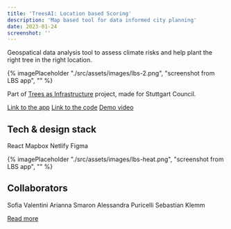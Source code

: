 ```yaml
---
title: 'TreesAI: Location based Scoring'
description: 'Map based tool for data informed city planning'
date: 2023-01-24
screenshot: ''
---
```


Geospatical data analysis tool to assess climate risks and help plant the right tree in the right location.

{% imagePlaceholder "./src/assets/images/lbs-2.png", "screenshot from LBS app", ""  %}

Part of [Trees as Infrastructure](https://treesasinfrastructure.com/) project, made for Stuttgart Council. 

[Link to the app](https://lbs.treesai.org/)
[Link to the code](https://github.com/Dark-Matter-Labs/lbs-interface)
[Demo video](https://www.loom.com/share/6bd73b45454f4b4e907e1081bdb050a4)

## Tech & design stack

React
Mapbox
Netlify
Figma

{% imagePlaceholder "./src/assets/images/lbs-heat.png", "screenshot from LBS app", ""  %}

## Collaborators

Sofia Valentini
Arianna Smaron
Alessandra Puricelli
Sebastian Klemm

[Read more](https://provocations.darkmatterlabs.org/treesai-is-implementing-location-based-scoring-in-stuttgart-c54c752bdaaf)


